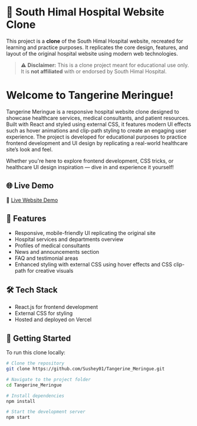 # 🏥 South Himal Hospital Website Clone

This project is a **clone** of the South Himal Hospital website, recreated for learning and practice purposes. It replicates the core design, features, and layout of the original hospital website using modern web technologies.



> ⚠️ **Disclaimer:** This is a clone project meant for educational use only. It is **not affiliated** with or endorsed by South Himal Hospital.


# Welcome to Tangerine Meringue!

Tangerine Meringue is a responsive hospital website clone designed to showcase healthcare services, medical consultants, and patient resources. Built with React and styled using external CSS, it features modern UI effects such as hover animations and clip-path styling to create an engaging user experience. The project is developed for educational purposes to practice frontend development and UI design by replicating a real-world healthcare site’s look and feel.

Whether you're here to explore frontend development, CSS tricks, or healthcare UI design inspiration — dive in and experience it yourself!

## 🌐 Live Demo

🔗 [Live Website Demo](https://tangerine-teal.vercel.app/)

## 📌 Features

- Responsive, mobile-friendly UI replicating the original site  
- Hospital services and departments overview  
- Profiles of medical consultants  
- News and announcements section  
- FAQ and testimonial areas  
- Enhanced styling with external CSS using hover effects and CSS clip-path for creative visuals  

## 🛠️ Tech Stack

- React.js for frontend development  
- External CSS for styling  
- Hosted and deployed on Vercel  

## 🚀 Getting Started

To run this clone locally:

```bash
# Clone the repository
git clone https://github.com/Sushey01/Tangerine_Meringue.git

# Navigate to the project folder
cd Tangerine_Meringue

# Install dependencies
npm install

# Start the development server
npm start
